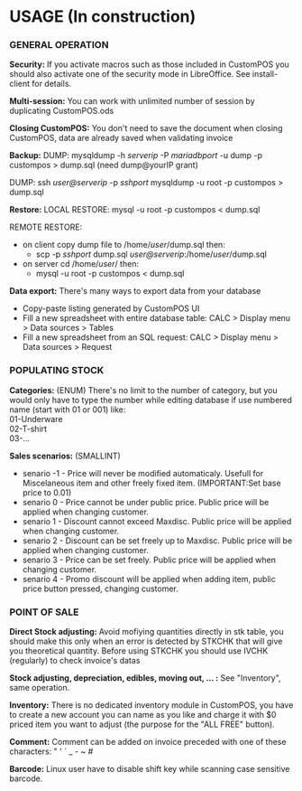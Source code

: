 # USAGE (In construction)

### GENERAL OPERATION
**Security:** If you activate macros such as those included in CustomPOS you should also activate one of the security mode in LibreOffice. See install-client for details.

**Multi-session:** You can work with unlimited number of session by duplicating CustomPOS.ods

**Closing CustomPOS:** You don't need to save the document when closing CustomPOS, data are already saved when validating invoice

**Backup:** DUMP:	mysqldump -h *serverip* -P *mariadbport* -u dump -p custompos > dump.sql (need dump@yourIP grant)

DUMP:	ssh *user@serverip* -p *sshport* mysqldump -u root -p custompos > dump.sql

**Restore:** LOCAL RESTORE:	mysql -u root -p custompos < dump.sql

REMOTE RESTORE:
- on client copy dump file to /home/*user*/dump.sql  then:
  - scp -p *sshport* dump.sql *user@serverip*:/home/*user*/dump.sql
- on server cd /home/*user*/  then:
  - mysql -u root -p custompos < dump.sql

**Data export:** There's many ways to export data from your database
- Copy-paste listing generated by CustomPOS UI
- Fill a new spreadsheet with entire database table: CALC > Display menu > Data sources > Tables
- Fill a new spreadsheet from an SQL request: CALC > Display menu > Data sources > Request


### POPULATING STOCK
**Categories:** (ENUM) There's no limit to the number of category, but you would only have to type the number while editing database if use numbered name (start with 01 or 001) like:  
01-Underware  
02-T-shirt  
03-...

**Sales scenarios:** (SMALLINT)
- senario -1 - Price will never be modified automaticaly. Usefull for Miscelaneous item and other freely fixed item. (IMPORTANT:Set base price to 0.01)
- senario 0 - Price cannot be under public price. Public price will be applied when changing customer.
- senario 1 - Discount cannot exceed Maxdisc. Public price will be applied when changing customer.
- senario 2 - Discount can be set freely up to Maxdisc. Public price will be applied when changing customer.
- senario 3 - Price can be set freely. Public price will be applied when changing customer.
- senario 4 - Promo discount will be applied when adding item, public price button pressed, changing customer.


### POINT OF SALE
**Direct Stock adjusting:**  Avoid mofiying quantities directly in stk table, you should make this only when an error is detected by STKCHK that will give you theoretical quantity. Before using STKCHK you should use IVCHK (regularly) to check invoice's datas

**Stock adjusting, depreciation, edibles, moving out, ... :**  See "Inventory", same operation.

**Inventory:**  There is no dedicated inventory module in CustomPOS, you have to create a new account you can name as you like and charge it with $0 priced item you want to adjust (the purpose for the "ALL FREE" button).

**Comment:**  Comment can be added on invoice preceded with one of these characters:  " ' ` _ - ~ #

**Barcode:**  Linux user have to disable shift key while scanning case sensitive barcode.
